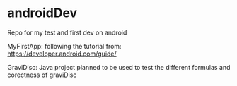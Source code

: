 # androidDev
Repo for my test and first dev on android 

MyFirstApp: following the tutorial from: https://developer.android.com/guide/

GraviDisc: Java project planned to be used to test the different formulas and corectness of graviDisc

